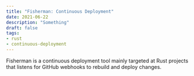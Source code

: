 ```yaml
---
title: "Fisherman: Continuous Deployment"
date: 2021-06-22
description: "Something"
draft: false
tags:
- rust
- continuous-deployment
---
```


Fisherman is a continuous deployment tool mainly targeted at Rust projects
that listens for GitHub webhooks to rebuild and deploy changes.
